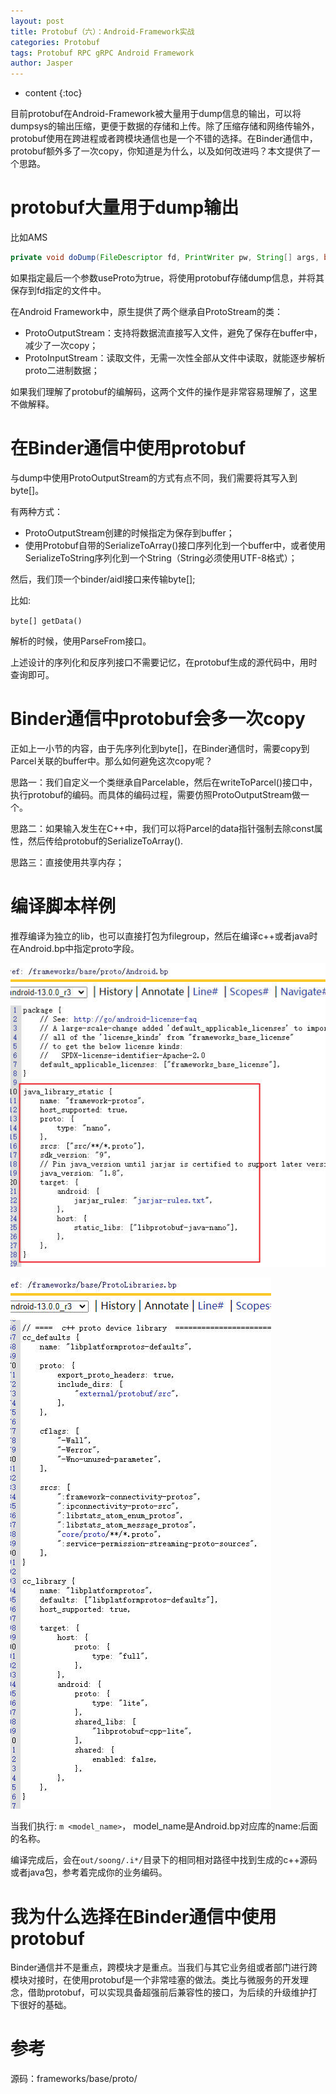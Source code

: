```yaml
---
layout: post
title: Protobuf（六）：Android-Framework实战
categories: Protobuf 
tags: Protobuf RPC gRPC Android Framework
author: Jasper
---
```


* content
{:toc}

目前protobuf在Android-Framework被大量用于dump信息的输出，可以将dumpsys的输出压缩，更便于数据的存储和上传。除了压缩存储和网络传输外，protobuf使用在跨进程或者跨模块通信也是一个不错的选择。在Binder通信中，protobuf额外多了一次copy，你知道是为什么，以及如何改进吗？本文提供了一个思路。



# protobuf大量用于dump输出

比如AMS

```java
private void doDump(FileDescriptor fd, PrintWriter pw, String[] args, boolean useProto) {
```

如果指定最后一个参数useProto为true，将使用protobuf存储dump信息，并将其保存到fd指定的文件中。

在Android Framework中，原生提供了两个继承自ProtoStream的类：

- ProtoOutputStream：支持将数据流直接写入文件，避免了保存在buffer中，减少了一次copy；
- ProtoInputStream：读取文件，无需一次性全部从文件中读取，就能逐步解析proto二进制数据；

如果我们理解了protobuf的编解码，这两个文件的操作是非常容易理解了，这里不做解释。

# 在Binder通信中使用protobuf

与dump中使用ProtoOutputStream的方式有点不同，我们需要将其写入到byte[]。

有两种方式：  
- ProtoOutputStream创建的时候指定为保存到buffer；
- 使用Protobuf自带的SerializeToArray()接口序列化到一个buffer中，或者使用SerializeToString序列化到一个String（String必须使用UTF-8格式）；

然后，我们顶一个binder/aidl接口来传输byte[];

比如:

`byte[] getData()`

解析的时候，使用ParseFrom接口。

上述设计的序列化和反序列接口不需要记忆，在protobuf生成的源代码中，用时查询即可。

# Binder通信中protobuf会多一次copy

正如上一小节的内容，由于先序列化到byte[]，在Binder通信时，需要copy到Parcel关联的buffer中。那么如何避免这次copy呢？

思路一：我们自定义一个类继承自Parcelable，然后在writeToParcel()接口中，执行protobuf的编码。而具体的编码过程，需要仿照ProtoOutputStream做一个。

思路二：如果输入发生在C++中，我们可以将Parcel的data指针强制去除const属性，然后传给protobuf的SerializeToArray().

思路三：直接使用共享内存；

# 编译脚本样例

推荐编译为独立的lib，也可以直接打包为filegroup，然后在编译c++或者java时在Android.bp中指定proto字段。

![](/images/protobuf/android_proto_build_java.jpg)

![](/images/protobuf/android_proto_build_c++.jpg)

当我们执行: `m <model_name>`， model_name是Android.bp对应库的name:后面的名称。

编译完成后，会在`out/soong/.i*/`目录下的相同相对路径中找到生成的c++源码或者java包，参考着完成你的业务编码。

# 我为什么选择在Binder通信中使用protobuf

Binder通信并不是重点，跨模块才是重点。当我们与其它业务组或者部门进行跨模块对接时，在使用protobuf是一个非常哇塞的做法。类比与微服务的开发理念，借助protobuf，可以实现具备超强前后兼容性的接口，为后续的升级维护打下很好的基础。

# 参考

源码：frameworks/base/proto/  


